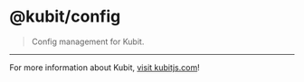 # @kubit/config

> Config management for Kubit.

<hr />

For more information about Kubit, [visit kubitjs.com](https://kubitjs.com)!
